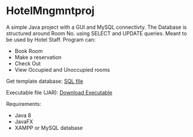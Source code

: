# HotelMngmntproj

A simple Java project with a GUI and MySQL connectivty. The Database is structured around Room No. using SELECT and UPDATE queries.
Meant to be used by Hotel Staff.
Program can:
* Book Room
* Make a reservation
* Check Out
* View Occupied and Unoccupied rooms

Get template database:
[SQL file](temp_database)

Executable file (JAR):
[Download Executable](out/artifacts/HotelManagemant_jar/)

Requirements:
* Java 8
* JavaFX
* XAMPP or MySQL database

